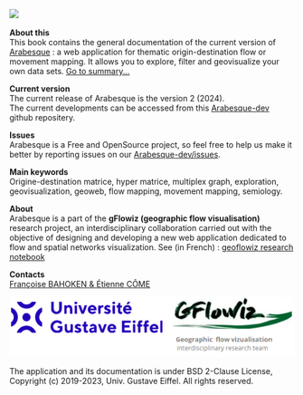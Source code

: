 ![](images/logo_arabesque_DOC.png)

**About this**  </br>
This book contains the general documentation of the current version of [Arabesque](https://gflowiz.github.io/dev-arabesque/) : a web application for thematic origin-destination flow or movement mapping. It allows you to explore, filter and geovisualize your own data sets. 
[Go to summary...](https://gflowiz.github.io/arabesque-doc/index.html)

**Current version** </br>
The current release of Arabesque is the version 2 (2024). </br>
The current developments can be accessed from this [Arabesque-dev](https://github.com/gflowiz/dev-arabesque) github repositery. </br>

**Issues** </br>
Arabesque is a Free and OpenSource project, so feel free to help us make it better by reporting issues on our [Arabesque-dev/issues](https://github.com/gflowiz/arabesque-doc/issues). 

**Main keywords** </br>
Origine-destination matrice, hyper matrice, multiplex graph, exploration, geovisualization, geoweb, flow mapping, movement mapping, semiology.

**About** </br>
Arabesque is a part of the **gFlowiz (geographic flow visualisation)** research project, an interdisciplinary collaboration carried out with the objective of designing 
and developing a new web application dedicated to flow 
and spatial networks visualization. See (in French) : [geoflowiz research notebook](https://geoflowiz.hypotheses.org/)

**Contacts** </br>
[Françoise BAHOKEN & Étienne CÔME](mailto:francoise.bahoken@univ-eiffel.fr,etienne.come@univ-eiffel.fr)

![](images/logo_UGE-gflowiz.png)

The application and its documentation is under BSD 2-Clause License, </br> Copyright (c) 2019-2023, Univ. Gustave Eiffel. All rights reserved.
